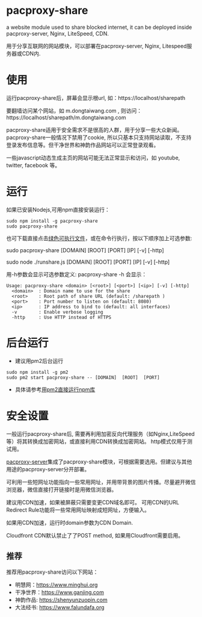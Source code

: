 # pacproxy-share

a website module used to share blocked internet, it can be deployed inside pacproxy-server, Nginx, LiteSpeed, CDN. 

用于分享互联网的网站模块，可以部署在pacproxy-server, Nginx, Litespeed服务器或CDN内.


# 使用

运行pacproxy-share后，屏幕会显示根url, 如：https://localhost/sharepath

要翻墙访问某个网站，如 m.dongtaiwang.com , 则访问：https://localhost/sharepath/m.dongtaiwang.com

pacproxy-share适用于安全需求不是很高的人群，用于分享一些大众新闻。pacproxy-share一般情况下禁用了cookie, 所以只基本只支持网站读取，不支持登录发布信息等。但干净世界和神韵作品网站可以正常登录观看。

一些javascript动态生成主页的网站可能无法正常显示和访问，如 youtube, twitter, facebook 等。

# 运行

如果已安装Nodejs,可用npm直接安装运行：

```
sudo npm install -g pacproxy-share
sudo pacproxy-share
```


也可下载直接点击[绿色可执行文件](https://github.com/httpgate/resouces/tree/main/pacproxy-share)，或在命令行执行，按以下顺序加上可选参数:

sudo pacproxy-share  [DOMAIN]  [ROOT]  [PORT]  [IP]  [-v]  [-http]

sudo node ./runshare.js [DOMAIN]  [ROOT]  [PORT]  [IP]  [-v]  [-http]

用-h参数会显示可选参数定义: pacproxy-share -h 会显示：

```
Usage: pacproxy-share <domain> [<root>] [<port>] [<ip>] [-v] [-http]
  <domain>  : Domain name to use for the share
  <root>    : Root path of share URL (default: /sharepath )
  <port>    : Port number to listen on (default: 8080)
  <ip>      : IP address to bind to (default: all interfaces)
  -v        : Enable verbose logging
  -http     : Use HTTP instead of HTTPS
```


# 后台运行

* 建议用pm2后台运行

```
sudo npm install -g pm2
sudo pm2 start pacproxy-share -- [DOMAIN]  [ROOT]  [PORT] 
```

* 具体请参考[用pm2直接运行npm库](https://github.com/httpgate/resouces/tree/main/pm2_Run_Npm_Package.md)


# 安全设置

一般运行pacproxy-share后, 需要再利用加密反向代理服务（如Nginx,LiteSpeed等）将其转换成加密网站，或直接利用CDN转换成加密网站。 http模式仅用于测试用。

[pacproxy-server](https://github.com/httpgate/pacproxy-server)集成了pacproxy-share模块，可根据需要选用。但建议与其他用途的pacproxy-server分开部署。

可利用一些短网址功能指向一些常用网址，并用带背景的图片传播。尽量避开微信浏览器，微信直接打开链接时是用微信浏览器。

建议用CDN加速，如果被屏蔽只需要变更CDN域名即可。 可用CDN的URL Redirect Rule功能将一些常用网址映射成短网址，方便输入。

如果用CDN加速，运行时domain参数为CDN Domain. 

Cloudfront CDN默认禁止了了POST method, 如果用Cloudfront需要启用。

## 推荐

推荐用pacproxy-share访问以下网站：

* 明慧网：https://www.minghui.org
* 干净世界：https://www.ganjing.com
* 神韵作品: https://shenyunzuopin.com
* 大法经书: https://www.falundafa.org
